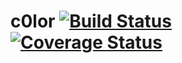 c0lor [![Build Status](https://travis-ci.org/hhelwich/c0lor.png?branch=master)](https://travis-ci.org/hhelwich/c0lor) [![Coverage Status](https://coveralls.io/repos/hhelwich/c0lor/badge.png)](https://coveralls.io/r/hhelwich/c0lor)
=====
